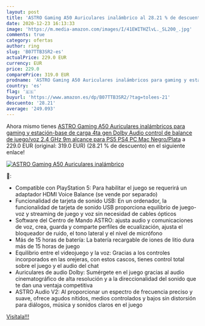 ```yaml
---
layout: post
title: 'ASTRO Gaming A50 Auriculares inalámbrico al 28.21 % de descuento'
date: 2020-12-23 16:13:33
image: 'https://m.media-amazon.com/images/I/41EWITHZlvL._SL200_.jpg'
comments: true
category: ofertas
author: ring
slug: 'B07TTB3SR2-es'
actualPrice: 229.0 EUR
currency: EUR
price: 229.0
comparePrice: 319.0 EUR
prodname: 'ASTRO Gaming A50 Auriculares inalámbricos para gaming y estación-base de carga  4ta gen  Dolby Audio  control de balance de juego/voz  2.4 GHz  9m alcance para PS5  PS4  PC  Mac  Negro/Plata'
country: 'es'
flag: '🇪🇸'
buyurl: 'https://www.amazon.es/dp/B07TTB3SR2/?tag=tolees-21'
descuento: '28.21'
average: '249.093'
---
```


Ahora mismo tienes [ASTRO Gaming A50 Auriculares inalámbricos para gaming y estación-base de carga  4ta gen  Dolby Audio  control de balance de juego/voz  2.4 GHz  9m alcance para PS5  PS4  PC  Mac  Negro/Plata](https://www.amazon.es/dp/B07TTB3SR2/?tag=tolees-21) a 229.0 EUR (original: 319.0 EUR) (28.21 %  de descuento) en el siguiente enlace!

[![ASTRO Gaming A50 Auriculares inalámbrico](https://m.media-amazon.com/images/I/41EWITHZlvL._SL200_.jpg)](https://www.amazon.es/dp/B07TTB3SR2/?tag=tolees-21)

🔎:

- Compatible con PlayStation 5: Para habilitar el juego se requerirá un adaptador HDMI Voice Balance (se vende por separado)
- Funcionalidad de tarjeta de sonido USB: En un ordenador, la funcionalidad de tarjeta de sonido USB proporciona equilibrio de juego-voz y streaming de juego y voz sin necesidad de cables ópticos
- Software del Centro de Mando ASTRO: ajusta audio y comunicaciones de voz, crea, guarda y comparte perfiles de ecualización, ajusta el bloqueador de ruido, el tono lateral y el nivel de micrófono
- Más de 15 horas de batería: La batería recargable de iones de litio dura más de 15 horas de juego
- Equilibrio entre el videojuego y la voz: Gracias a los controles incorporados en las orejeras, con estos cascos, tienes control total sobre el juego y el audio del chat
- Auriculares de audio Dolby: Sumérgete en el juego gracias al audio cinematográfico de alta resolución y a la direccionalidad del sonido que te dan una ventaja competitiva
- ASTRO Audio V2: Al proporcionar un espectro de frecuencia preciso y suave, ofrece agudos nítidos, medios controlados y bajos sin distorsión para diálogos, música y sonidos claros en el juego

[Visítala!!!](https://www.amazon.es/dp/B07TTB3SR2/?tag=tolees-21)

